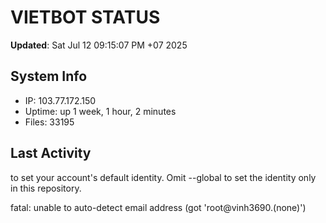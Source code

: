 # VIETBOT STATUS
**Updated**: Sat Jul 12 09:15:07 PM +07 2025

## System Info
- IP: 103.77.172.150
- Uptime: up 1 week, 1 hour, 2 minutes
- Files: 33195

## Last Activity

to set your account's default identity.
Omit --global to set the identity only in this repository.

fatal: unable to auto-detect email address (got 'root@vinh3690.(none)')
